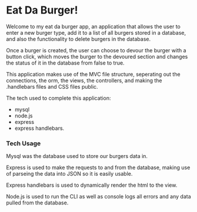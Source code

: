 # Eat Da Burger! 

Welcome to my eat da burger app, an application that allows the user to enter a new burger type, add it to a list of all burgers stored in a database, and also the functionality to delete burgers in the database. 

Once a burger is created, the user can choose to devour the burger with a button click, which moves the burger to the devoured section and changes the status of it in the database from false to true. 

This application makes use of the MVC file structure, seperating out the connections, the orm, the views, the controllers, and making the .handlebars files and CSS files public. 

The tech used to complete this application:
* mysql
* node.js
* express  
* express handlebars. 

### Tech Usage ###
Mysql was the database used to store our burgers data in. 

Express is used to make the requests to and from the database, making use of parseing the data into JSON so it is easily usable. 

Express handlebars is used to dynamically render the html to the view. 

Node.js is used to run the CLI as well as console logs all errors and any data pulled from the database. 


